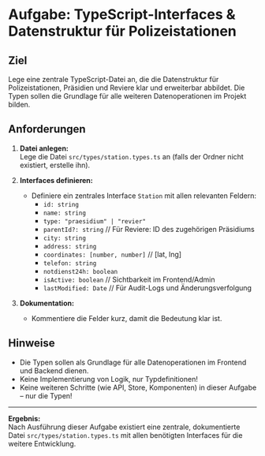 # Aufgabe: TypeScript-Interfaces & Datenstruktur für Polizeistationen

## Ziel
Lege eine zentrale TypeScript-Datei an, die die Datenstruktur für Polizeistationen, Präsidien und Reviere klar und erweiterbar abbildet. Die Typen sollen die Grundlage für alle weiteren Datenoperationen im Projekt bilden.

## Anforderungen

1. **Datei anlegen:**  
   Lege die Datei `src/types/station.types.ts` an (falls der Ordner nicht existiert, erstelle ihn).

2. **Interfaces definieren:**  
   - Definiere ein zentrales Interface `Station` mit allen relevanten Feldern:
     - `id: string`
     - `name: string`
     - `type: "praesidium" | "revier"`
     - `parentId?: string` // Für Reviere: ID des zugehörigen Präsidiums
     - `city: string`
     - `address: string`
     - `coordinates: [number, number]` // [lat, lng]
     - `telefon: string`
     - `notdienst24h: boolean`
     - `isActive: boolean` // Sichtbarkeit im Frontend/Admin
     - `lastModified: Date` // Für Audit-Logs und Änderungsverfolgung

3. **Dokumentation:**  
   - Kommentiere die Felder kurz, damit die Bedeutung klar ist.

## Hinweise
- Die Typen sollen als Grundlage für alle Datenoperationen im Frontend und Backend dienen.
- Keine Implementierung von Logik, nur Typdefinitionen!
- Keine weiteren Schritte (wie API, Store, Komponenten) in dieser Aufgabe – nur die Typen!

---

**Ergebnis:**  
Nach Ausführung dieser Aufgabe existiert eine zentrale, dokumentierte Datei `src/types/station.types.ts` mit allen benötigten Interfaces für die weitere Entwicklung. 